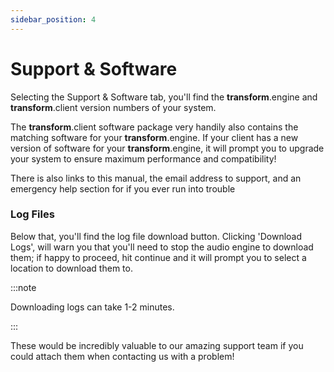 ```yaml
---
sidebar_position: 4
---
```


# Support & Software

Selecting the Support & Software tab, you'll find the **transform**.engine and **transform**.client version numbers of your system.

The **transform**.client software package very handily also contains the matching software for your
**transform**.engine. If your client has a new version of software for your **transform**.engine, it
will prompt you to upgrade your system to ensure maximum performance and compatibility!


There is also links to this manual, the email address to support, and an emergency help section for if you ever run into trouble



### Log Files

Below that, you'll find the log file download button. Clicking 'Download Logs', will warn you that
you'll need to stop the audio engine to download them; if happy to proceed, hit continue and it will
prompt you to select a location to download them to.

:::note

Downloading logs can take 1-2 minutes.

:::

These would be incredibly valuable to our amazing support team if you could attach them when contacting us with a problem!

